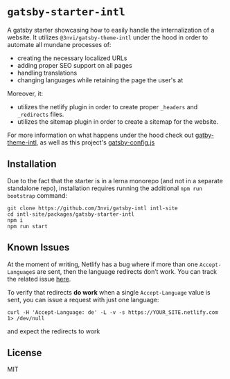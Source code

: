 # `gatsby-starter-intl`

A gatsby starter showcasing how to easily handle the internalization of a website. It utilizes
`@3nvi/gatsby-theme-intl` under the hood in order to automate all mundane processes of:

- creating the necessary localized URLs
- adding proper SEO support on all pages
- handling translations
- changing languages while retaining the page the user's at

Moreover, it:

- utilizes the netlify plugin in order to create proper `_headers` and `_redirects` files.
- utilizes the sitemap plugin in order to create a sitemap for the website.

For more information on what happens under the hood check out [gatby-theme-intl](https://github.com/3nvi/gatsby-intl/tree/master/packages/gatsby-theme-intl),
as well as this project's [gatsby-config.js](https://github.com/3nvi/gatsby-intl/blob/master/packages/gatsby-starter-intl/gatsby-config.js)

## Installation

Due to the fact that the starter is in a lerna monorepo (and not in a separate standalone repo), installation requires running the additional `npm run bootstrap` command:

```
git clone https://github.com/3nvi/gatsby-intl intl-site
cd intl-site/packages/gatsby-starter-intl
npm i
npm run start
```

## Known Issues
At the moment of writing, Netlify has a bug where if more than one `Accept-Language`s are sent, then the language redirects don’t work. You can track the related issue [here](https://community.netlify.com/t/language-based-redirect-only-works-when-1-browser-language-set/4252/6).

To verify that redirects **do work** when a single `Accept-Language` value is sent, you can issue a request with just one language:

```
curl -H 'Accept-Language: de' -L -v -s https://YOUR_SITE.netlify.com 1> /dev/null
```

and expect the redirects to work

## License

MIT
